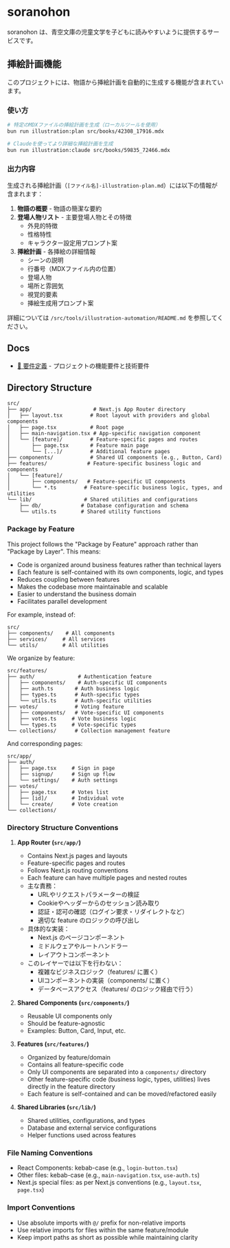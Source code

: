# soranohon

soranohon は、青空文庫の児童文学を子どもに読みやすいように提供するサービスです。

## 挿絵計画機能

このプロジェクトには、物語から挿絵計画を自動的に生成する機能が含まれています。

### 使い方

```bash
# 特定のMDXファイルの挿絵計画を生成（ローカルツールを使用）
bun run illustration:plan src/books/42308_17916.mdx

# Claudeを使ってより詳細な挿絵計画を生成
bun run illustration:claude src/books/59835_72466.mdx
```

### 出力内容

生成される挿絵計画（`[ファイル名]-illustration-plan.md`）には以下の情報が含まれます：

1. **物語の概要** - 物語の簡潔な要約
2. **登場人物リスト** - 主要登場人物とその特徴
   - 外見的特徴
   - 性格特性
   - キャラクター設定用プロンプト案
3. **挿絵計画** - 各挿絵の詳細情報
   - シーンの説明
   - 行番号（MDXファイル内の位置）
   - 登場人物
   - 場所と雰囲気
   - 視覚的要素
   - 挿絵生成用プロンプト案

詳細については `/src/tools/illustration-automation/README.md` を参照してください。

## Docs

- [📝 要件定義](./docs/requirements.md) - プロジェクトの機能要件と技術要件

## Directory Structure

```
src/
├── app/                    # Next.js App Router directory
│   ├── layout.tsx         # Root layout with providers and global components
│   ├── page.tsx           # Root page
│   ├── main-navigation.tsx # App-specific navigation component
│   └── [feature]/         # Feature-specific pages and routes
│       ├── page.tsx       # Feature main page
│       └── [...]/         # Additional feature pages
├── components/            # Shared UI components (e.g., Button, Card)
├── features/             # Feature-specific business logic and components
│   └── [feature]/
│       ├── components/   # Feature-specific UI components
│       └── *.ts         # Feature-specific business logic, types, and utilities
└── lib/                 # Shared utilities and configurations
    ├── db/             # Database configuration and schema
    └── utils.ts        # Shared utility functions
```

### Package by Feature

This project follows the "Package by Feature" approach rather than "Package by Layer". This means:

- Code is organized around business features rather than technical layers
- Each feature is self-contained with its own components, logic, and types
- Reduces coupling between features
- Makes the codebase more maintainable and scalable
- Easier to understand the business domain
- Facilitates parallel development

For example, instead of:
```
src/
├── components/    # All components
├── services/     # All services
└── utils/        # All utilities
```

We organize by feature:
```
src/features/
├── auth/              # Authentication feature
│   ├── components/    # Auth-specific UI components
│   ├── auth.ts       # Auth business logic
│   ├── types.ts      # Auth-specific types
│   └── utils.ts      # Auth-specific utilities
├── votes/            # Voting feature
│   ├── components/   # Vote-specific UI components
│   ├── votes.ts     # Vote business logic
│   └── types.ts     # Vote-specific types
└── collections/      # Collection management feature
```

And corresponding pages:
```
src/app/
├── auth/
│   ├── page.tsx     # Sign in page
│   ├── signup/      # Sign up flow
│   └── settings/    # Auth settings
├── votes/
│   ├── page.tsx     # Votes list
│   ├── [id]/        # Individual vote
│   └── create/      # Vote creation
└── collections/
```

### Directory Structure Conventions

1. **App Router (`src/app/`)**
   - Contains Next.js pages and layouts
   - Feature-specific pages and routes
   - Follows Next.js routing conventions
   - Each feature can have multiple pages and nested routes
   - 主な責務：
     - URLやリクエストパラメーターの検証
     - Cookieやヘッダーからのセッション読み取り
     - 認証・認可の確認（ログイン要求・リダイレクトなど）
     - 適切な feature のロジックの呼び出し
   - 具体的な実装：
     - Next.js のページコンポーネント
     - ミドルウェアやルートハンドラー
     - レイアウトコンポーネント
   - このレイヤーでは以下を行わない：
     - 複雑なビジネスロジック（features/ に置く）
     - UIコンポーネントの実装（components/ に置く）
     - データベースアクセス（features/ のロジック経由で行う）

2. **Shared Components (`src/components/`)**
   - Reusable UI components only
   - Should be feature-agnostic
   - Examples: Button, Card, Input, etc.

3. **Features (`src/features/`)**
   - Organized by feature/domain
   - Contains all feature-specific code
   - Only UI components are separated into a `components/` directory
   - Other feature-specific code (business logic, types, utilities) lives directly in the feature directory
   - Each feature is self-contained and can be moved/refactored easily

4. **Shared Libraries (`src/lib/`)**
   - Shared utilities, configurations, and types
   - Database and external service configurations
   - Helper functions used across features

### File Naming Conventions

- React Components: kebab-case (e.g., `login-button.tsx`)
- Other files: kebab-case (e.g., `main-navigation.tsx`, `use-auth.ts`)
- Next.js special files: as per Next.js conventions (e.g., `layout.tsx`, `page.tsx`)

### Import Conventions

- Use absolute imports with `@/` prefix for non-relative imports
- Use relative imports for files within the same feature/module
- Keep import paths as short as possible while maintaining clarity
